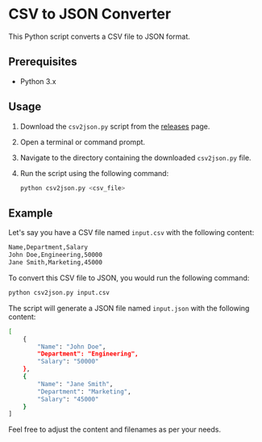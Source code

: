 # CSV to JSON Converter

This Python script converts a CSV file to JSON format.

## Prerequisites

- Python 3.x

## Usage

1. Download the `csv2json.py` script from the [releases](https://github.com/Janithpm/csv2json/releases) page.

2. Open a terminal or command prompt.

3. Navigate to the directory containing the downloaded `csv2json.py` file.

4. Run the script using the following command:

   ```bash
   python csv2json.py <csv_file>


## Example

Let's say you have a CSV file named `input.csv` with the following content:
```bash
Name,Department,Salary
John Doe,Engineering,50000
Jane Smith,Marketing,45000
```

To convert this CSV file to JSON, you would run the following command:

   ```bash
   python csv2json.py input.csv
   ```
The script will generate a JSON file named `input.json` with the following content:

```bash
[
    {
        "Name": "John Doe",
        "Department": "Engineering",
        "Salary": "50000"
    },
    {
        "Name": "Jane Smith",
        "Department": "Marketing",
        "Salary": "45000"
    }
]

```

Feel free to adjust the content and filenames as per your needs.


